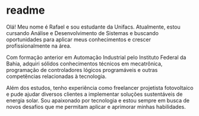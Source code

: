 # readme
Olá! Meu nome é Rafael e sou estudante da Unifacs. Atualmente, estou cursando Análise e Desenvolvimento de Sistemas e buscando oportunidades para aplicar meus conhecimentos e crescer profissionalmente na área.

Com formação anterior em Automação Industrial pelo Instituto Federal da Bahia, adquiri sólidos conhecimentos técnicos em mecatrônica, programação de controladores lógicos programáveis e outras competências relacionadas à tecnologia.

Além dos estudos, tenho experiência como freelancer projetista fotovoltaico e pude ajudar diversos clientes a implementar soluções sustentáveis de energia solar. Sou apaixonado por tecnologia e estou sempre em busca de novos desafios que me permitam aplicar e aprimorar minhas habilidades.
